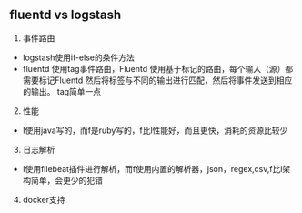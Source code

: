 ## fluentd vs logstash
1. 事件路由
* logstash使用if-else的条件方法
* fluentd 使用tag事件路由，Fluentd 使用基于标记的路由，每个输入（源）都需要标记Fluentd 然后将标签与不同的输出进行匹配，然后将事件发送到相应的输出。
tag简单一点
2. 性能
* l使用java写的，而f是ruby写的，f比l性能好，而且更快，消耗的资源比较少
3. 日志解析
* l使用filebeat插件进行解析，而f使用内置的解析器，json，regex,csv,f比l架构简单，会更少的犯错
4. docker支持
